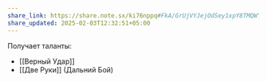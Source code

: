 ```yaml
---
share_link: https://share.note.sx/ki76nppq#FkA/GrUjVYJejOdSey1xpY8TMQWYO629oR0YMJdLMSI
share_updated: 2025-02-03T12:32:51+05:00
---
```

Получает таланты:
- [[Верный Удар]]
- [[Две Руки]] (Дальний Бой)